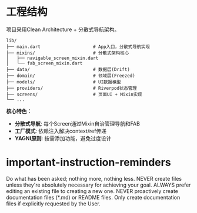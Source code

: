 # 工程结构

项目采用Clean Architecture + 分散式导航架构。

```
lib/
├── main.dart                    # App入口，分散式导航实现
├── mixins/                      # 分散式架构核心
│   ├── navigable_screen_mixin.dart
│   └── fab_screen_mixin.dart
├── data/                        # 数据层(Drift)
├── domain/                      # 领域层(Freezed)
├── models/                      # UI数据模型
├── providers/                   # Riverpod状态管理
├── screens/                     # 页面UI + Mixin实现
└── ...
```

**核心特色：**
- **分散式导航**: 每个Screen通过Mixin自治管理导航和FAB
- **工厂模式**: 依赖注入解决context/ref传递
- **YAGNI原则**: 按需添加功能，避免过度设计

# important-instruction-reminders
Do what has been asked; nothing more, nothing less.
NEVER create files unless they're absolutely necessary for achieving your goal.
ALWAYS prefer editing an existing file to creating a new one.
NEVER proactively create documentation files (*.md) or README files. Only create documentation files if explicitly requested by the User.